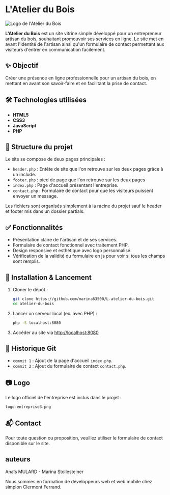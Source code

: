 
# L'Atelier du Bois

![Logo de l'Atelier du Bois](logo-entreprise3.png)

**L'Atelier du Bois** est un site vitrine simple développé pour un entrepreneur artisan du bois, souhaitant promouvoir ses services en ligne. Le site met en avant l'identité de l'artisan ainsi qu'un formulaire de contact permettant aux visiteurs d'entrer en communication facilement.

## ✨ Objectif

Créer une présence en ligne professionnelle pour un artisan du bois, en mettant en avant son savoir-faire et en facilitant la prise de contact.

## 🛠️ Technologies utilisées

- **HTML5**
- **CSS3**
- **JavaScript**
- **PHP**

## 📁 Structure du projet

Le site se compose de deux pages principales :

- `header.php` : Entête de site que l'on retrouve sur les deux pages grâce à un include.
- `footer.php` : pied de page que l'on retrouve sur les deux pages
- `index.php` : Page d'accueil présentant l'entreprise.
- `contact.php` : Formulaire de contact pour que les visiteurs puissent envoyer un message.

Les fichiers sont organisés simplement à la racine du projet sauf le header et footer mis dans un dossier partials.

## ✅ Fonctionnalités

- Présentation claire de l'artisan et de ses services.
- Formulaire de contact fonctionnel avec traitement PHP.
- Design responsive et esthétique avec logo personnalisé.
- Vérification de la validité du formulaire en js pour voir si tous les champs sont remplis. 

## 💾 Installation & Lancement

1. Cloner le dépôt :
   ```bash
   git clone https://github.com/marina63500/L-atelier-du-bois.git
   cd atelier-du-bois
   ```

2. Lancer un serveur local (ex. avec PHP) :
   ```bash
   php -S localhost:8080
   ```

3. Accéder au site via [http://localhost:8080](http://localhost:8080)

## 📝 Historique Git

- `commit 1` : Ajout de la page d'accueil `index.php`.
- `commit 2` : Ajout du formulaire de contact `contact.php`.

## 📷 Logo

Le logo officiel de l'entreprise est inclus dans le projet :

```
logo-entreprise3.png
```

## 📬 Contact

Pour toute question ou proposition, veuillez utiliser le formulaire de contact disponible sur le site.

## auteurs

Anaîs MULARD -
Marina Stollesteiner

Nous sommes en formation de développeurs web et web mobile chez simplon Clermont Ferrand.
